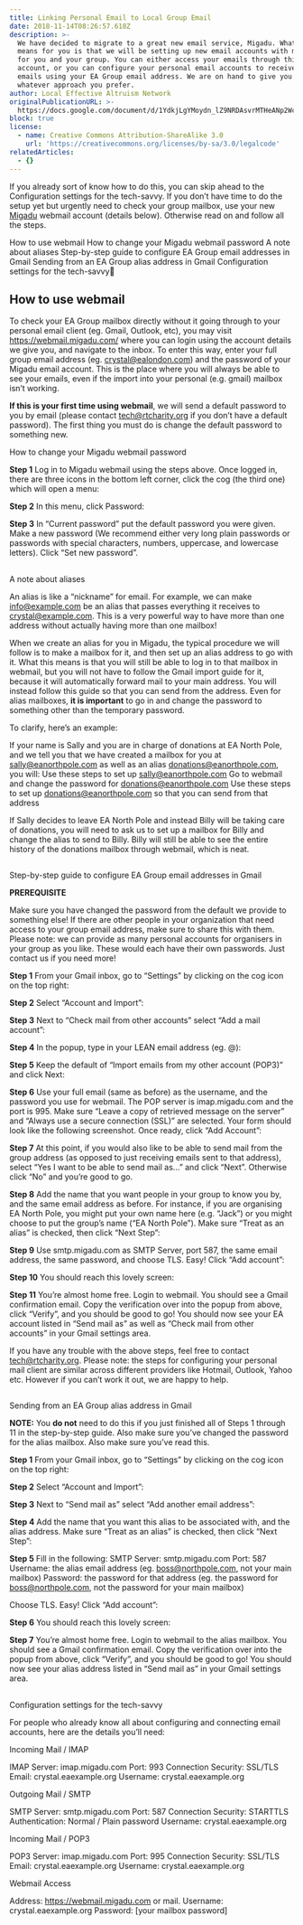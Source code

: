 ```yaml
---
title: Linking Personal Email to Local Group Email
date: 2018-11-14T08:26:57.618Z
description: >-
  We have decided to migrate to a great new email service, Migadu. What this
  means for you is that we will be setting up new email accounts with mailboxes
  for you and your group. You can either access your emails through this
  account, or you can configure your personal email accounts to receive and send
  emails using your EA Group email address. We are on hand to give you help with
  whatever approach you prefer.
author: Local Effective Altruism Network
originalPublicationURL: >-
  https://docs.google.com/document/d/1YdkjLgYMoydn_lZ9NRDAsvrMTHeANp2WcoOa9EwMD7M
block: true
license:
  - name: Creative Commons Attribution-ShareAlike 3.0
    url: 'https://creativecommons.org/licenses/by-sa/3.0/legalcode'
relatedArticles:
  - {}
---
```

If you already sort of know how to do this, you can skip ahead to the Configuration settings for the tech-savvy. If you don’t have time to do the setup yet but urgently need to check your group mailbox, use your new [Migadu](https://www.migadu.com/en/index.html) webmail account (details below). Otherwise read on and follow all the steps.

How to use webmail
How to change your Migadu webmail password
A note about aliases
Step-by-step guide to configure EA Group email addresses in Gmail
Sending from an EA Group alias address in Gmail
Configuration settings for the tech-savvy

## How to use webmail

To check your EA Group mailbox directly without it going through to your personal email client (eg. Gmail, Outlook, etc), you may visit https://webmail.migadu.com/ where you can login using the account details we give you, and navigate to the inbox. To enter this way, enter your full group email address (eg. crystal@ealondon.com) and the password of your Migadu email account. This is the place where you will always be able to see your emails, even if the import into your personal (e.g. gmail) mailbox isn’t working.

**If this is your first time using webmail**, we will send a default password to you by email (please contact tech@rtcharity.org if you don’t have a default password). The first thing you must do is change the default password to something new.

How to change your Migadu webmail password

**Step 1**
Log in to Migadu webmail using the steps above. Once logged in, there are three icons in the bottom left corner, click the cog (the third one) which will open a menu:

**Step 2**
In this menu, click Password:

**Step 3**
In “Current password” put the default password you were given. Make a new password (We recommend either very long plain passwords or passwords with special characters, numbers, uppercase, and lowercase letters). Click “Set new password”.

## 

A note about aliases

An alias is like a “nickname” for email. For example, we can make info@example.com be an alias that passes everything it receives to crystal@example.com. This is a very powerful way to have more than one address without actually having more than one mailbox! 

When we create an alias for you in Migadu, the typical procedure we will follow is to make a mailbox for it, and then set up an alias address to go with it. What this means is that you will still be able to log in to that mailbox in webmail, but you will not have to follow the Gmail import guide for it, because it will automatically forward mail to your main address. You will instead follow this guide so that you can send from the address. Even for alias mailboxes, **it is important** to go in and change the password to something other than the temporary password. 

To clarify, here’s an example:

If your name is Sally and you are in charge of donations at EA North Pole, and we tell you that we have created a mailbox for you at sally@eanorthpole.com as well as an alias donations@eanorthpole.com, you will:
Use these steps to set up sally@eanorthpole.com
Go to webmail and change the password for donations@eanorthpole.com 
Use these steps to set up donations@eanorthpole.com so that you can send from that address

If Sally decides to leave EA North Pole and instead Billy will be taking care of donations, you will need to ask us to set up a mailbox for Billy and change the alias to send to Billy. Billy will still be able to see the entire history of the donations mailbox through webmail, which is neat.

## 

Step-by-step guide to configure EA Group email addresses in Gmail

**PREREQUISITE**

Make sure you have changed the password from the default we provide to something else! If there are other people in your organization that need access to your group email address, make sure to share this with them. Please note: we can provide as many personal accounts for organisers in your group as you like. These would each have their own passwords. Just contact us if you need more!

**Step 1**
From your Gmail inbox, go to “Settings” by clicking on the cog icon on the top right:

**Step 2**
Select “Account and Import”:

**Step 3**
Next to “Check mail from other accounts” select “Add a mail account”:

**Step 4**
In the popup, type in your LEAN email address (eg. <your-name>@<your-domain>):

**Step 5**
Keep the default of “Import emails from my other account (POP3)” and click Next:

**Step 6**
Use your full email (same as before) as the username, and the password you use for webmail. The POP server is imap.migadu.com and the port is 995. Make sure “Leave a copy of retrieved message on the server” and “Always use a secure connection (SSL)” are selected. Your form should look like the following screenshot. Once ready, click “Add Account”:

**Step 7**
At this point, if you would also like to be able to send mail from the group address (as opposed to just receiving emails sent to that address), select “Yes I want to be able to send mail as…” and click “Next”. Otherwise click “No” and you’re good to go.

**Step 8**
Add the name that you want people in your group to know you by, and the same email address as before. For instance, if you are organising EA North Pole, you might put your own name here (e.g. “Jack”) or you might choose to put the group’s name (“EA North Pole”). Make sure “Treat as an alias” is checked, then click “Next Step”:

**Step 9**
Use smtp.migadu.com as SMTP Server, port 587, the same email address, the same password, and choose TLS. Easy! Click “Add account”:

**Step 10**
You should reach this lovely screen: 

**Step 11**
You’re almost home free. Login to webmail. You should see a Gmail confirmation email. Copy the verification over into the popup from above, click “Verify”, and you should be good to go! You should now see your EA account listed in “Send mail as” as well as “Check mail from other accounts” in your Gmail settings area. 

If you have any trouble with the above steps, feel free to contact tech@rtcharity.org.
Please note: the steps for configuring your personal mail client are similar across different providers like Hotmail, Outlook, Yahoo etc. However if you can’t work it out, we are happy to help.

## 

Sending from an EA Group alias address in Gmail

**NOTE:**
You **do not** need to do this if you just finished all of Steps 1 through 11 in the step-by-step guide. Also make sure you’ve changed the password for the alias mailbox. Also make sure you’ve read this.

**Step 1**
From your Gmail inbox, go to “Settings” by clicking on the cog icon on the top right:

**Step 2**
Select “Account and Import”:

**Step 3**
Next to “Send mail as” select “Add another email address”:

**Step 4**
Add the name that you want this alias to be associated with, and the alias address. Make sure “Treat as an alias” is checked, then click “Next Step”:

**Step 5**
Fill in the following:
SMTP Server: smtp.migadu.com
Port: 587
Username: the alias email address (eg. boss@northpole.com, not your main mailbox)
Password: the password for that address (eg. the password for boss@northpole.com, not the password for your main mailbox)

Choose TLS. Easy! Click “Add account”:

**Step 6**
You should reach this lovely screen: 

**Step 7**
You’re almost home free. Login to webmail to the alias mailbox. You should see a Gmail confirmation email. Copy the verification over into the popup from above, click “Verify”, and you should be good to go! You should now see your alias address listed in “Send mail as” in your Gmail settings area.

## 

Configuration settings for the tech-savvy

For people who already know all about configuring and connecting email accounts, here are the details you’ll need:

Incoming Mail / IMAP

IMAP Server: imap.migadu.com
Port: 993
Connection Security: SSL/TLS
Email: crystal.eaexample.org
Username: crystal.eaexample.org

Outgoing Mail / SMTP

SMTP Server: smtp.migadu.com
Port: 587
Connection Security: STARTTLS
Authentication: Normal / Plain password
Username: crystal.eaexample.org

Incoming Mail / POP3

POP3 Server: imap.migadu.com
Port: 995
Connection Security: SSL/TLS
Email: crystal.eaexample.org
Username: crystal.eaexample.org

Webmail Access

Address: https://webmail.migadu.com or mail.<your-domain>
Username: crystal.eaexample.org
Password: \[your mailbox password]
